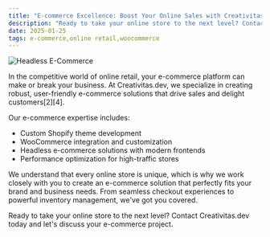 ```yaml
---
title: "E-commerce Excellence: Boost Your Online Sales with Creativitas.dev"
description: "Ready to take your online store to the next level? Contact Creativitas.dev today and let's discuss your e-commerce project."
date: 2025-01-25
tags: e-commerce,online retail,woocommerce
---
```

![Headless E-Commerce](https://axcora.my.id/markdown/v2/demo/media/bc7645bb6d8f44b1bba7cc749ffbc615.webp)

In the competitive world of online retail, your e-commerce platform can make or break your business. At Creativitas.dev, we specialize in creating robust, user-friendly e-commerce solutions that drive sales and delight customers[2][4].

Our e-commerce expertise includes:

- Custom Shopify theme development
- WooCommerce integration and customization
- Headless e-commerce solutions with modern frontends
- Performance optimization for high-traffic stores

We understand that every online store is unique, which is why we work closely with you to create an e-commerce solution that perfectly fits your brand and business needs. From seamless checkout experiences to powerful inventory management, we've got you covered.

Ready to take your online store to the next level? Contact Creativitas.dev today and let's discuss your e-commerce project.